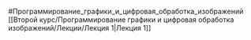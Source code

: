 #Программирование_графики_и_цифровая_обработка_изображений
[[Второй курс/Программирование графики и цифровая обработка изображений/Лекции/Лекция 1|Лекция 1]]
